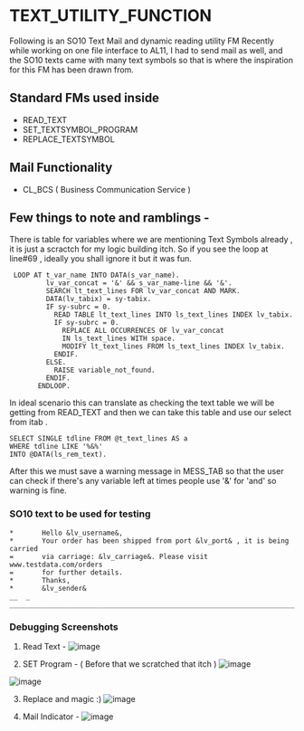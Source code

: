 # TEXT_UTILITY_FUNCTION
Following is an SO10 Text Mail and dynamic reading utility FM 
Recently while working on one file interface to AL11, I had to send mail as well, and the SO10 texts came with many text symbols so that is where the inspiration for this FM has been drawn from.

## Standard FMs used inside 
* READ_TEXT
* SET_TEXTSYMBOL_PROGRAM
* REPLACE_TEXTSYMBOL

## Mail Functionality 
* CL_BCS ( Business Communication Service )

## Few things to note and ramblings - 
   There is table for variables where we are mentioning Text Symbols already , it is just a scractch for my logic 
   building itch. So if you see the loop at line#69 , ideally you shall ignore it but it was fun.

   ```
    LOOP AT t_var_name INTO DATA(s_var_name).
            lv_var_concat = '&' && s_var_name-line && '&'.
            SEARCH lt_text_lines FOR lv_var_concat AND MARK.
            DATA(lv_tabix) = sy-tabix.
            IF sy-subrc = 0.
              READ TABLE lt_text_lines INTO ls_text_lines INDEX lv_tabix.
              IF sy-subrc = 0.
                REPLACE ALL OCCURRENCES OF lv_var_concat
                IN ls_text_lines WITH space.
                MODIFY lt_text_lines FROM ls_text_lines INDEX lv_tabix.
              ENDIF.
            ELSE.
              RAISE variable_not_found.
            ENDIF.
          ENDLOOP.
   ```

   In ideal scenario this can translate as checking the text table we will be getting from READ_TEXT
   and then we can take this table and use our select from itab .

   ```
   SELECT SINGLE tdline FROM @t_text_lines AS a
   WHERE tdline LIKE '%&%'
   INTO @DATA(ls_rem_text).
   ```
   After this we must save a warning message in MESS_TAB so that the user can check if there's any variable left
   at times people use '&' for 'and' so warning is fine.

### SO10 text to be used for testing 
```
*	 	Hello &lv_username&,
*	 	Your order has been shipped from port &lv_port& , it is being carried
=	 	via carriage: &lv_carriage&. Please visit www.testdata.com/orders
=	 	for further details.
*	 	Thanks,
*	 	&lv_sender&
__	_	________________________________________________________________________
```

### Debugging Screenshots

1. Read Text -
![image](https://github.com/user-attachments/assets/478cd6fb-723d-4cf3-9e70-58d08e3e3ac9)

2. SET Program - ( Before that we scratched that itch )
![image](https://github.com/user-attachments/assets/f7c890c1-2667-4e94-bfd2-ebce5b763cbb)

![image](https://github.com/user-attachments/assets/a3c03743-fa33-4263-b100-0161bd1e8fb6)

3. Replace and magic :)
![image](https://github.com/user-attachments/assets/9f28da69-375c-4373-b67a-026e99e60f8b)

4. Mail Indicator -
![image](https://github.com/user-attachments/assets/006988dd-c9ec-4ef0-8ff0-232b29986fca)







   
